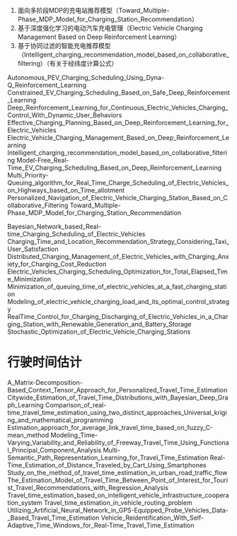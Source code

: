 1. 面向多阶段MDP的充电站推荐模型（Toward_Multiple-Phase_MDP_Model_for_Charging_Station_Recommendation）
2. 基于深度强化学习的电动汽车充电管理（Electric Vehicle Charging Management Based  on Deep Reinforcement Learning）
3. 基于协同过滤的智能充电推荐模型（Intelligent_charging_recommendation_model_based_on_collaborative_filtering）（有关于经纬度计算公式）

Autonomous_PEV_Charging_Scheduling_Using_Dyna-Q_Reinforcement_Learning
Constrained_EV_Charging_Scheduling_Based_on_Safe_Deep_Reinforcement_Learning
Deep_Reinforcement_Learning_for_Continuous_Electric_Vehicles_Charging_Control_With_Dynamic_User_Behaviors
Effective_Charging_Planning_Based_on_Deep_Reinforcement_Learning_for_Electric_Vehicles
Electric_Vehicle_Charging_Management_Based_on_Deep_Reinforcement_Learning
Intelligent_charging_recommendation_model_based_on_collaborative_filtering
Model-Free_Real-Time_EV_Charging_Scheduling_Based_on_Deep_Reinforcement_Learning
Multi_Priority-Queuing_algorithm_for_Real_Time_Charge_Scheduling_of_Electric_Vehicles_on_Highways_based_on_Time_allotment
Personalized_Navigation_of_Electric_Vehicle_Charging_Station_Based_on_Collaborative_Filtering
Toward_Multiple-Phase_MDP_Model_for_Charging_Station_Recommendation


Bayesian_Network_based_Real-time_Charging_Scheduling_of_Electric_Vehicles
Charging_Time_and_Location_Recommendation_Strategy_Considering_Taxi_User_Satisfaction
Distributed_Charging_Management_of_Electric_Vehicles_with_Charging_Anxiety_for_Charging_Cost_Reduction
Electric_Vehicles_Charging_Scheduling_Optimization_for_Total_Elapsed_Time_Minimization
Minimization_of_queuing_time_of_electric_vehicles_at_a_fast_charging_station
Modeling_of_electric_vehicle_charging_load_and_its_optimal_control_strategy
RealTime_Control_for_Charging_Discharging_of_Electric_Vehicles_in_a_Charging_Station_with_Renewable_Generation_and_Battery_Storage
Stochastic_Optimization_of_Electric_Vehicle_Charging_Stations

# 行驶时间估计
A_Matrix-Decomposition-Based_Context_Tensor_Approach_for_Personalized_Travel_Time_Estimation
Citywide_Estimation_of_Travel_Time_Distributions_with_Bayesian_Deep_Graph_Learning
Comparison_of_real-time_travel_time_estimation_using_two_distinct_approaches_Universal_kriging_and_mathematical_programming
Estimation_approach_for_average_link_travel_time_based_on_fuzzy_C-mean_method
Modeling_Time-Varying_Variability_and_Reliability_of_Freeway_Travel_Time_Using_Functional_Principal_Component_Analysis
Multi-Semantic_Path_Representation_Learning_for_Travel_Time_Estimation
Real-Time_Estimation_of_Distance_Traveled_by_Cart_Using_Smartphones
Study_on_the_method_of_travel_time_estimation_in_urban_road_traffic_flow
The_Estimation_Model_of_Travel_Time_Between_Point_of_Interest_for_Tourist_Travel_Recommendations_with_Regression_Analysis
Travel_time_estimation_based_on_intelligent_vehicle_infrastructure_cooperation_system
Travel_time_estimation_in_vehicle_routing_problem
Utilizing_Artificial_Neural_Network_in_GPS-Equipped_Probe_Vehicles_Data-_Based_Travel_Time_Estimation
Vehicle_Reidentification_With_Self-Adaptive_Time_Windows_for_Real-Time_Travel_Time_Estimation
